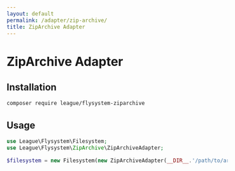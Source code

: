 ```yaml
---
layout: default
permalink: /adapter/zip-archive/
title: ZipArchive Adapter
---
```


# ZipArchive Adapter

## Installation

~~~ bash
composer require league/flysystem-ziparchive
~~~

## Usage

~~~ php
use League\Flysystem\Filesystem;
use League\Flysystem\ZipArchive\ZipArchiveAdapter;

$filesystem = new Filesystem(new ZipArchiveAdapter(__DIR__.'/path/to/archive.zip'));
~~~
